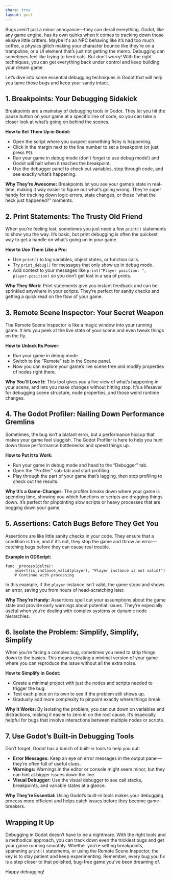 ```yaml
---
share: true
layout: post
---
```


Bugs aren’t just a minor annoyance—they can derail everything. Godot, like any game engine, has its own quirks when it comes to tracking down those elusive little critters. Maybe it's an NPC behaving like it’s had too much coffee, a physics glitch making your character bounce like they’re on a trampoline, or a UI element that’s just not getting the memo. Debugging can sometimes feel like trying to herd cats. But don’t worry! With the right techniques, you can get everything back under control and keep building your dream game.

Let’s dive into some essential debugging techniques in Godot that will help you tame those bugs and keep your sanity intact.

## **1. Breakpoints: Your Debugging Sidekick**
Breakpoints are a mainstay of debugging tools in Godot. They let you hit the pause button on your game at a specific line of code, so you can take a closer look at what’s going on behind the scenes.

**How to Set Them Up in Godot:**
- Open the script where you suspect something fishy is happening.
- Click in the margin next to the line number to set a breakpoint (or just press `F9`).
- Run your game in debug mode (don’t forget to use debug mode!) and Godot will halt when it reaches the breakpoint.
- Use the debugger panel to check out variables, step through code, and see exactly what’s happening.

**Why They’re Awesome:**
Breakpoints let you see your game’s state in real-time, making it way easier to figure out what’s going wrong. They’re super handy for tracking down logic errors, state changes, or those “what the heck just happened?” moments.

## **2. Print Statements: The Trusty Old Friend**
When you’re feeling lost, sometimes you just need a few `print()` statements to show you the way. It’s basic, but print debugging is often the quickest way to get a handle on what’s going on in your game.

**How to Use Them Like a Pro:**
- Use `print()` to log variables, object states, or function calls.
- Try `print_debug()` for messages that only show up in debug mode.
- Add context to your messages like `print("Player position: ", player.position)` so you don’t get lost in a sea of prints.

**Why They Work:**
Print statements give you instant feedback and can be sprinkled anywhere in your scripts. They’re perfect for sanity checks and getting a quick read on the flow of your game.

## **3. Remote Scene Inspector: Your Secret Weapon**
The Remote Scene Inspector is like a magic window into your running game. It lets you peek at the live state of your scene and even tweak things on the fly.

**How to Unlock Its Power:**
- Run your game in debug mode.
- Switch to the “Remote” tab in the Scene panel.
- Now you can explore your game’s live scene tree and modify properties of nodes right there.

**Why You’ll Love It:**
This tool gives you a live view of what’s happening in your scene, and lets you make changes without hitting stop. It’s a lifesaver for debugging scene structure, node properties, and those weird runtime changes.

## **4. The Godot Profiler: Nailing Down Performance Gremlins**
Sometimes, the bug isn’t a blatant error, but a performance hiccup that makes your game feel sluggish. The Godot Profiler is here to help you hunt down those performance bottlenecks and speed things up.

**How to Put It to Work:**
- Run your game in debug mode and head to the “Debugger” tab.
- Open the “Profiler” sub-tab and start profiling.
- Play through the part of your game that’s lagging, then stop profiling to check out the results.

**Why It’s a Game-Changer:**
The profiler breaks down where your game is spending time, showing you which functions or scripts are dragging things down. It’s perfect for pinpointing slow scripts or heavy processes that are bogging down your game.

## **5. Assertions: Catch Bugs Before They Get You**
Assertions are like little sanity checks in your code. They ensure that a condition is true, and if it’s not, they stop the game and throw an error—catching bugs before they can cause real trouble.

**Example in GDScript:**
```gdscript
func _process(delta):
    assert(is_instance_valid(player), "Player instance is not valid!")
    # Continue with processing
```
In this example, if the `player` instance isn’t valid, the game stops and shows an error, saving you from hours of head-scratching later.

**Why They’re Handy:**
Assertions spell out your assumptions about the game state and provide early warnings about potential issues. They’re especially useful when you’re dealing with complex systems or dynamic node hierarchies.

## **6. Isolate the Problem: Simplify, Simplify, Simplify**
When you’re facing a complex bug, sometimes you need to strip things down to the basics. This means creating a minimal version of your game where you can reproduce the issue without all the extra noise.

**How to Simplify in Godot:**
- Create a minimal project with just the nodes and scripts needed to trigger the bug.
- Test each piece on its own to see if the problem still shows up.
- Gradually add more complexity to pinpoint exactly where things break.

**Why It Works:**
By isolating the problem, you can cut down on variables and distractions, making it easier to zero in on the root cause. It’s especially helpful for bugs that involve interactions between multiple nodes or scripts.

## **7. Use Godot’s Built-in Debugging Tools**
Don’t forget, Godot has a bunch of built-in tools to help you out:
- **Error Messages:** Keep an eye on error messages in the output panel—they’re often full of useful clues.
- **Warnings:** Warnings in the editor or console might seem minor, but they can hint at bigger issues down the line.
- **Visual Debugger:** Use the visual debugger to see call stacks, breakpoints, and variable states at a glance.

**Why They’re Essential:**
Using Godot’s built-in tools makes your debugging process more efficient and helps catch issues before they become game-breakers.

## **Wrapping It Up**
Debugging in Godot doesn’t have to be a nightmare. With the right tools and a methodical approach, you can track down even the trickiest bugs and get your game running smoothly. Whether you’re setting breakpoints, spamming `print()` statements, or using the Remote Scene Inspector, the key is to stay patient and keep experimenting. Remember, every bug you fix is a step closer to that polished, bug-free game you’ve been dreaming of.

Happy debugging!